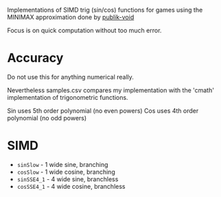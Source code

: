 
Implementations  of SIMD trig (sin/cos) functions for games using the MINIMAX approximation done by [publik-void](https://gist.github.com/publik-void/067f7f2fef32dbe5c27d6e215f824c91)

Focus is on quick computation without too much error.



# Accuracy
Do not use this for anything numerical really.

Nevertheless samples.csv compares my implementation with the 'cmath' implementation of trigonometric functions.

Sin uses 5th order polynomial (no even powers)
Cos uses 4th order polynomial (no odd powers)

# SIMD
- ``sinSlow`` - 1 wide   sine, branching
- ``cosSlow`` - 1 wide cosine, branching
- ``sinSSE4_1`` - 4 wide   sine, branchless
- ``cosSSE4_1`` - 4 wide cosine, branchless
